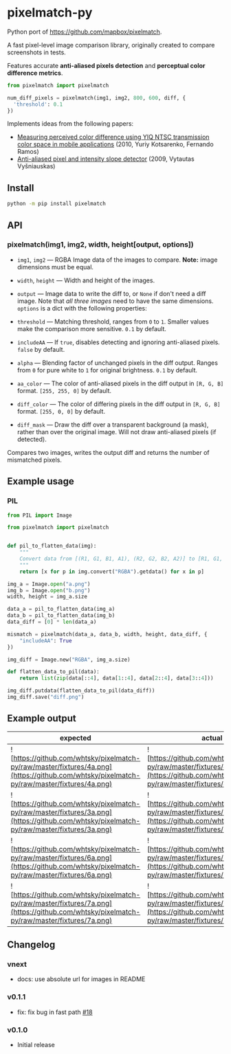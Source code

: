 # pixelmatch-py

Python port of https://github.com/mapbox/pixelmatch.

A fast pixel-level image comparison library, originally created to compare screenshots in tests.

Features accurate **anti-aliased pixels detection**
and **perceptual color difference metrics**.

```python
from pixelmatch import pixelmatch

num_diff_pixels = pixelmatch(img1, img2, 800, 600, diff, {
  'threshold': 0.1
})
```

Implements ideas from the following papers:

- [Measuring perceived color difference using YIQ NTSC transmission color space in mobile applications](https://pdfs.semanticscholar.org/cb71/56034b6e427ddc9b5da1a4f5fcb10831c9fd.pdf) (2010, Yuriy Kotsarenko, Fernando Ramos)
- [Anti-aliased pixel and intensity slope detector](https://www.researchgate.net/publication/234126755_Anti-aliased_Pixel_and_Intensity_Slope_Detector) (2009, Vytautas Vyšniauskas)

## Install

```bash
python -m pip install pixelmatch
```

## API

### pixelmatch(img1, img2, width, height[output, options])

- `img1`, `img2` — RGBA Image data of the images to compare. **Note:** image dimensions must be equal.
- `width`, `height` — Width and height of the images.
- `output` — Image data to write the diff to, or `None` if don't need a diff image. Note that _all three images_ need to have the same dimensions.
  `options` is a dict with the following properties:

- `threshold` — Matching threshold, ranges from `0` to `1`. Smaller values make the comparison more sensitive. `0.1` by default.
- `includeAA` — If `true`, disables detecting and ignoring anti-aliased pixels. `false` by default.
- `alpha` — Blending factor of unchanged pixels in the diff output. Ranges from `0` for pure white to `1` for original brightness. `0.1` by default.
- `aa_color` — The color of anti-aliased pixels in the diff output in `[R, G, B]` format. `[255, 255, 0]` by default.
- `diff_color` — The color of differing pixels in the diff output in `[R, G, B]` format. `[255, 0, 0]` by default.
- `diff_mask` — Draw the diff over a transparent background (a mask), rather than over the original image. Will not draw anti-aliased pixels (if detected).

Compares two images, writes the output diff and returns the number of mismatched pixels.

## Example usage

### PIL

```python
from PIL import Image

from pixelmatch import pixelmatch


def pil_to_flatten_data(img):
    """
    Convert data from [(R1, G1, B1, A1), (R2, G2, B2, A2)] to [R1, G1, B1, A1, R2, G2, B2, A2]
    """
    return [x for p in img.convert("RGBA").getdata() for x in p]

img_a = Image.open("a.png")
img_b = Image.open("b.png")
width, height = img_a.size

data_a = pil_to_flatten_data(img_a)
data_b = pil_to_flatten_data(img_b)
data_diff = [0] * len(data_a)

mismatch = pixelmatch(data_a, data_b, width, height, data_diff, {
    "includeAA": True
})

img_diff = Image.new("RGBA", img_a.size)

def flatten_data_to_pil(data):
    return list(zip(data[::4], data[1::4], data[2::4], data[3::4]))

img_diff.putdata(flatten_data_to_pil(data_diff))
img_diff.save("diff.png")
```

## Example output

| expected                                                                                                                                  | actual                                                                                                                                    | diff                                                                            |
| ----------------------------------------------------------------------------------------------------------------------------------------- | ----------------------------------------------------------------------------------------------------------------------------------------- | ------------------------------------------------------------------------------- |
| ![https://github.com/whtsky/pixelmatch-py/raw/master/fixtures/4a.png](https://github.com/whtsky/pixelmatch-py/raw/master/fixtures/4a.png) | ![https://github.com/whtsky/pixelmatch-py/raw/master/fixtures/4b.png](https://github.com/whtsky/pixelmatch-py/raw/master/fixtures/4b.png) | ![1diff](https://github.com/whtsky/pixelmatch-py/raw/master/fixtures/4diff.png) |
| ![https://github.com/whtsky/pixelmatch-py/raw/master/fixtures/3a.png](https://github.com/whtsky/pixelmatch-py/raw/master/fixtures/3a.png) | ![https://github.com/whtsky/pixelmatch-py/raw/master/fixtures/3b.png](https://github.com/whtsky/pixelmatch-py/raw/master/fixtures/3b.png) | ![1diff](https://github.com/whtsky/pixelmatch-py/raw/master/fixtures/3diff.png) |
| ![https://github.com/whtsky/pixelmatch-py/raw/master/fixtures/6a.png](https://github.com/whtsky/pixelmatch-py/raw/master/fixtures/6a.png) | ![https://github.com/whtsky/pixelmatch-py/raw/master/fixtures/6b.png](https://github.com/whtsky/pixelmatch-py/raw/master/fixtures/6b.png) | ![1diff](https://github.com/whtsky/pixelmatch-py/raw/master/fixtures/6diff.png) |
| ![https://github.com/whtsky/pixelmatch-py/raw/master/fixtures/7a.png](https://github.com/whtsky/pixelmatch-py/raw/master/fixtures/7a.png) | ![https://github.com/whtsky/pixelmatch-py/raw/master/fixtures/7b.png](https://github.com/whtsky/pixelmatch-py/raw/master/fixtures/7b.png) | ![1diff](https://github.com/whtsky/pixelmatch-py/raw/master/fixtures/7diff.png) |

## Changelog

### vnext

- docs: use absolute url for images in README

### v0.1.1

- fix: fix bug in fast path [#18](https://github.com/whtsky/pixelmatch-py/pull/18)

### v0.1.0

- Initial release
